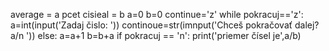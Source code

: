 average = a
pcet cisieal = b
a=0
b=0
continue='z'
while pokracuj=='z':
a=int(input('Zadaj čislo: '))
continoue=str(imnput('Chceš pokračovať dalej? a/n '))
else:
a=a+1
b=b+a
if pokracuj == 'n':
print('priemer čísel je',a/b) 
